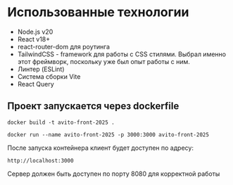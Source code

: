 # Использованные технологии
<ul>
  <li>Node.js v20</li>
  <li>React v18+</li>
  <li>react-router-dom для роутинга</li>
  <li>TailwindCSS - framework для работы с CSS стилями. Выбрал именно этот фреймворк, поскольку уже был опыт работы с ним.</li>
  <li>Линтер (ESLint)</li>
  <li>Система сборки Vite</li>
  <li>React Query</li>
</ul>

## Проект запускается через dockerfile

```
docker build -t avito-front-2025 .

docker run --name avito-front-2025 -p 3000:3000 avito-front-2025

```
После запуска контейнера клиент будет доступен по адресу:
```
http://localhost:3000
```
Сервер должен быть доступен по порту 8080 для корректной работы

